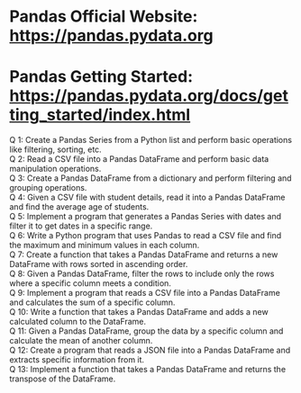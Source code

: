 # Pandas Official Website: https://pandas.pydata.org
# Pandas Getting Started: https://pandas.pydata.org/docs/getting_started/index.html
Q 1: Create a Pandas Series from a Python list and perform basic operations like filtering, sorting, etc. <br />
Q 2: Read a CSV file into a Pandas DataFrame and perform basic data manipulation operations. <br />
Q 3: Create a Pandas DataFrame from a dictionary and perform filtering and grouping operations. <br />
Q 4: Given a CSV file with student details, read it into a Pandas DataFrame and find the average age of students. <br />
Q 5: Implement a program that generates a Pandas Series with dates and filter it to get dates in a specific range. <br />
Q 6: Write a Python program that uses Pandas to read a CSV file and find the maximum and minimum values in each column. <br />
Q 7: Create a function that takes a Pandas DataFrame and returns a new DataFrame with rows sorted in ascending order. <br />
Q 8: Given a Pandas DataFrame, filter the rows to include only the rows where a specific column meets a condition. <br />
Q 9: Implement a program that reads a CSV file into a Pandas DataFrame and calculates the sum of a specific column. <br />
Q 10: Write a function that takes a Pandas DataFrame and adds a new calculated column to the DataFrame. <br />
Q 11: Given a Pandas DataFrame, group the data by a specific column and calculate the mean of another column. <br />
Q 12: Create a program that reads a JSON file into a Pandas DataFrame and extracts specific information from it. <br />
Q 13: Implement a function that takes a Pandas DataFrame and returns the transpose of the DataFrame. <br />